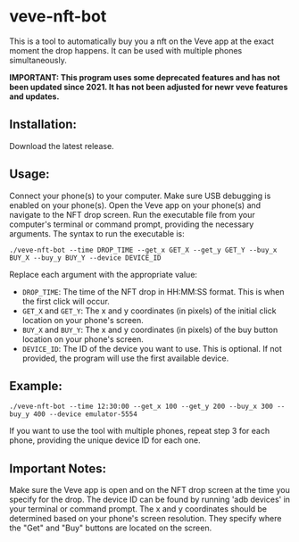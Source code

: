 

# veve-nft-bot
This is a tool to automatically buy you a nft on the Veve app at the exact moment the drop happens. It can be used with multiple phones simultaneously.

**IMPORTANT: This program uses some deprecated features and has not been updated since 2021. It has not been adjusted for newr veve features and updates.**

## Installation:
Download the latest release.
## Usage:

Connect your phone(s) to your computer. Make sure USB debugging is enabled on your phone(s).
Open the Veve app on your phone(s) and navigate to the NFT drop screen.
Run the executable file from your computer's terminal or command prompt, providing the necessary arguments.
The syntax to run the executable is:

`./veve-nft-bot --time DROP_TIME --get_x GET_X --get_y GET_Y --buy_x BUY_X --buy_y BUY_Y --device DEVICE_ID`

Replace each argument with the appropriate value:

- `DROP_TIME`: The time of the NFT drop in HH:MM:SS format. This is when the first click will occur.
- `GET_X` and `GET_Y`: The x and y coordinates (in pixels) of the initial click location on your phone's screen.
- `BUY_X` and `BUY_Y`: The x and y coordinates (in pixels) of the buy button location on your phone's screen.
- `DEVICE_ID`: The ID of the device you want to use. This is optional. If not provided, the program will use the first available device.

## Example:

`./veve-nft-bot --time 12:30:00 --get_x 100 --get_y 200 --buy_x 300 --buy_y 400 --device emulator-5554`

If you want to use the tool with multiple phones, repeat step 3 for each phone, providing the unique device ID for each one.

## Important Notes:

Make sure the Veve app is open and on the NFT drop screen at the time you specify for the drop.
The device ID can be found by running 'adb devices' in your terminal or command prompt.
The x and y coordinates should be determined based on your phone's screen resolution. They specify where the "Get" and "Buy" buttons are located on the screen.
